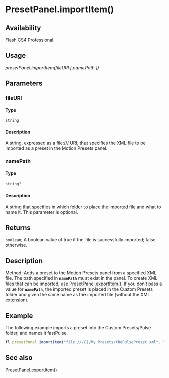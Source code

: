 # PresetPanel.importItem()

## Availability

Flash CS4 Professional.

## Usage

*presetPanel.importItem(fileURI [,namePath ])*

## Parameters

### **fileURI**

#### Type

```typescript
string
```

#### Description

A string, expressed as a file:/// URI, that specifies the XML file to be imported as a preset in the Motion Presets panel.

### **namePath**

#### Type

```typescript
string?
```

#### Description

A string that specifies in which folder to place the imported file and what to name it. This parameter is optional.

## Returns

`boolean`; A boolean value of true if the file is successfully imported; false otherwise.

## Description

Method; Adds a preset to the Motion Presets panel from a specified XML file. The path specified in **`namePath`** must exist in the panel.
To create XML files that can be imported, use [PresetPanel.exportItem()](../PresetPanel_object/PresetPanel5.md).
If you don’t pass a value for **`namePath`**, the imported preset is placed in the Custom Presets folder and given the same name as the imported file (without the XML extension).

## Example

The following example imports a preset into the Custom Presets/Pulse folder, and names it fastPulse.

```javascript
fl.presetPanel.importItem("file:///C|/My Presets/thePulsePreset.xml", "Custom Presets/Pulse/fastPulse");
```

## See also

[PresetPanel.exportItem()](../PresetPanel_object/PresetPanel5.md)
